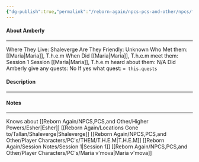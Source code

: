 ```yaml
---
{"dg-publish":true,"permalink":"/reborn-again/npcs-pcs-and-other/npcs/friendly/amberly/"}
---
```



#### About Amberly
---
Where They Live: Shaleverge
Are They Friendly: Unknown
Who Met them: [[Maria\|Maria]], T.h.e.m
When Did [[Maria\|Maria]], T.h.e.m meet them: Session 1
Session [[Maria\|Maria]], T.h.e.m heard about them: N/A
Did Amberly give any quests: No
	If yes what quest: `= this.quests`


#### Description


---

#### Notes
---
Knows about [[Reborn Again/NPCS,PCS,and Other/Higher Powers/Esher\|Esher]]
[[Reborn Again/Locations Gone to/Tallan/Shaleverge\|Shaleverge]]
[[Reborn Again/NPCS,PCS,and Other/Player Characters/PC's/THEM/T.H.E.M\|T.H.E.M]]
[[Reborn Again/Session Notes/Session 1\|Session 1]]
[[Reborn Again/NPCS,PCS,and Other/Player Characters/PC's/Maria v'mova\|Maria v'mova]]

